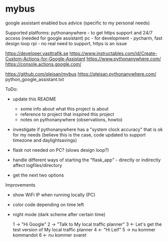 # mybus
google assistant enabled bus advice (specific to my personal needs)

Supported platforms:
pythonanywhere - to get https support and 24/7 access (needed for google assistant)
pc             - for development - pycharm, fast design loop
rpi            - no real need to support, https is an issue


https://developer.vasttrafik.se
https://www.instructables.com/id/Create-Custom-Actions-for-Google-Assistant
https://www.pythonanywhere.com/
https://console.actions.google.com/


https://github.com/qleisan/mybus
https://qleisan.pythonanywhere.com/
python_google_assistant.txt


ToDo:
- update this README
    - some info about what this project is about
    - reference to project that inspired this project
    - notes on pythonanywhere (observations, howto)
- investigate if pythonanywhere has a "system clock accuracy" that is ok for my needs
    (believe this is the case, code updated to support timezone and daylightsavings)
- flask not needed on PC? (slows design loop?)

- handle different ways of starting the "flask_app" - directly or indirectly
    affect logfiles/directory
- get the next two options


Improvements
- show WiFi IP when running locally (PC)
- color code depending on time left
- night mode (dark scheme after certain time)



	1 -> "Hi Google"
	2 -> "Talk to My local traffic planner"
	3 <- Let's get the test version of My local traffic planner
	4 <- "Hi Leif"
	5 -> nu kommer kommandot
	6 <- nu kommer svaret


